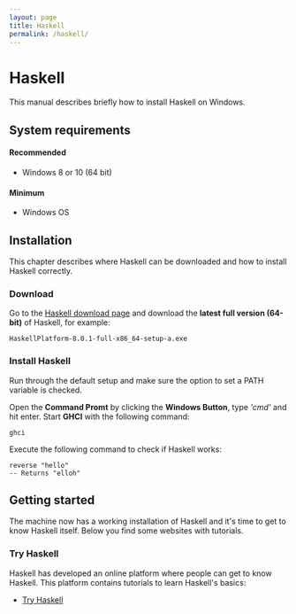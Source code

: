 ```yaml
---
layout: page
title: Haskell
permalink: /haskell/
---
```

# Haskell
This manual describes briefly how to install Haskell on Windows.

## System requirements
#### Recommended
* Windows 8 or 10 (64 bit)

#### Minimum
* Windows OS

## Installation
This chapter describes where Haskell can be downloaded and how to install Haskell correctly.

### Download
Go to the [Haskell download page](https://www.haskell.org/platform/windows.html) and download the **latest full version (64-bit)** of Haskell, for example:

```
HaskellPlatform-8.0.1-full-x86_64-setup-a.exe
```

### Install Haskell
Run through the default setup and make sure the option to set a PATH variable is checked.

Open the **Command Promt** by clicking the **Windows Button**, type *'cmd'* and hit enter. Start **GHCI** with the following command:

```
ghci
```
Execute the following command to check if Haskell works:

```
reverse "hello"
-- Returns "elloh"
```


## Getting started
The machine now has a working installation of Haskell and it's time to get to know Haskell itself. Below you find some websites with tutorials.

### Try Haskell
Haskell has developed an online platform where people can get to know Haskell. This platform contains tutorials to learn Haskell's basics:
* [Try Haskell](http://tryhaskell.org/)